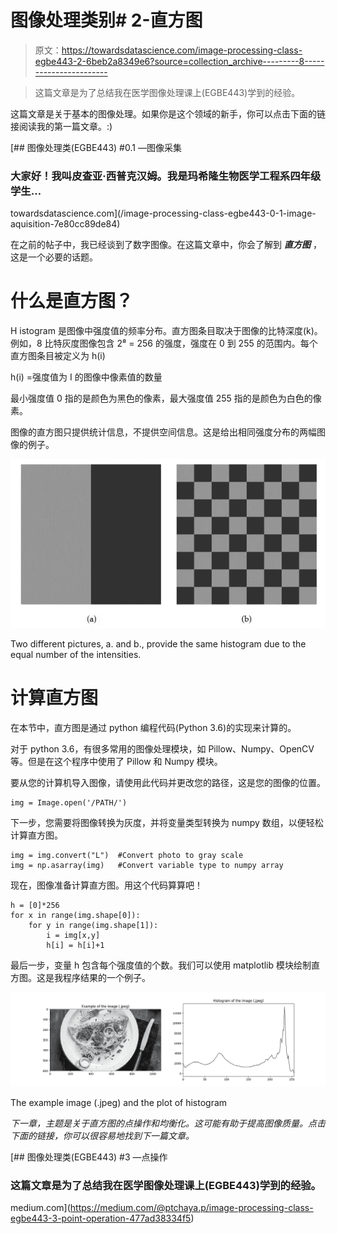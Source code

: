 # 图像处理类别# 2-直方图

> 原文：<https://towardsdatascience.com/image-processing-class-egbe443-2-6beb2a8349e6?source=collection_archive---------8----------------------->

> 这篇文章是为了总结我在医学图像处理课上(EGBE443)学到的经验。

这篇文章是关于基本的图像处理。如果你是这个领域的新手，你可以点击下面的链接阅读我的第一篇文章。:)

[](/image-processing-class-egbe443-0-1-image-aquisition-7e80cc89de84) [## 图像处理类(EGBE443) #0.1 —图像采集

### 大家好！我叫皮查亚·西普克汉姆。我是玛希隆生物医学工程系四年级学生…

towardsdatascience.com](/image-processing-class-egbe443-0-1-image-aquisition-7e80cc89de84) 

在之前的帖子中，我已经谈到了数字图像。在这篇文章中，你会了解到 ***直方图*** ，这是一个必要的话题。

# 什么是直方图？

H istogram 是图像中强度值的频率分布。直方图条目取决于图像的比特深度(k)。例如，8 比特灰度图像包含 2⁸ = 256 的强度，强度在 0 到 255 的范围内。每个直方图条目被定义为 h(i)

h(i) =强度值为 I 的图像中像素值的数量

最小强度值 0 指的是颜色为黑色的像素，最大强度值 255 指的是颜色为白色的像素。

图像的直方图只提供统计信息，不提供空间信息。这是给出相同强度分布的两幅图像的例子。

![](img/5b5d4fffc40c3f187e3702d37d272bca.png)

Two different pictures, a. and b., provide the same histogram due to the equal number of the intensities.

# 计算直方图

在本节中，直方图是通过 python 编程代码(Python 3.6)的实现来计算的。

对于 python 3.6，有很多常用的图像处理模块，如 Pillow、Numpy、OpenCV 等。但是在这个程序中使用了 Pillow 和 Numpy 模块。

要从您的计算机导入图像，请使用此代码并更改您的路径，这是您的图像的位置。

```
img = Image.open('/PATH/') 
```

下一步，您需要将图像转换为灰度，并将变量类型转换为 numpy 数组，以便轻松计算直方图。

```
img = img.convert("L")  #Convert photo to gray scale
img = np.asarray(img)   #Convert variable type to numpy array
```

现在，图像准备计算直方图。用这个代码算算吧！

```
h = [0]*256                      
for x in range(img.shape[0]):        
    for y in range(img.shape[1]):            
        i = img[x,y]                  
        h[i] = h[i]+1
```

最后一步，变量 h 包含每个强度值的个数。我们可以使用 matplotlib 模块绘制直方图。这是我程序结果的一个例子。

![](img/5ab95789e6f895013a9a49494c8797c7.png)

The example image (.jpeg) and the plot of histogram

*下一章，主题是关于直方图的点操作和均衡化。这可能有助于提高图像质量。点击下面的链接，你可以很容易地找到下一篇文章。*

[](https://medium.com/@ptchaya.p/image-processing-class-egbe443-3-point-operation-477ad38334f5) [## 图像处理类(EGBE443) #3 —点操作

### 这篇文章是为了总结我在医学图像处理课上(EGBE443)学到的经验。

medium.com](https://medium.com/@ptchaya.p/image-processing-class-egbe443-3-point-operation-477ad38334f5)